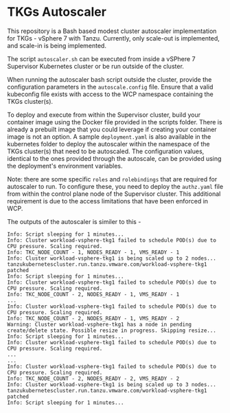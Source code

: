 # TKGs Autoscaler

This repository is a Bash based modest cluster autoscaler implementation for TKGs - vSphere 7 with Tanzu. Currently, only scale-out is implemented, and scale-in is being implemented. 

The script `autoscaler.sh` can be executed from inside a vSPhere 7 Supervisor Kubernetes cluster or be run outside of the cluster. 

When running the autoscaler bash script outside the cluster, provide the configuration parameters in the `autoscale.config` file. Ensure that a valid kubeconfig file exists with access to the WCP namespace containing the TKGs cluster(s).

To deploy and execute from within the Supervisor cluster, build your container image using the Docker file provided in the scripts folder. There is already a prebuilt image that you could leverage if creating your container image is not an option.  A sample `deployment.yaml` is also available in the kubernetes folder to deploy the autoscaler within the namespace of the TKGs cluster(s) that need to be autoscaled. The configuration values, identical to the ones provided through the autoscale, can be provided using the deployment's environment variables. 

Note: there are some specific `roles` and `rolebindings` that are required for autoscaler to run. To configure these, you need to deploy the `authz.yaml` file from within the control plane node of the Supervisor cluster. This additional requirement is due to the access limitations that have been enforced in WCP. 

The outputs of the autoscaler is similer to this - 


```
Info: Script sleeping for 1 minutes...
Info: Cluster workload-vsphere-tkg1 failed to schedule POD(s) due to CPU pressure. Scaling required.
Info: TKC_NODE_COUNT - 1, NODES_READY - 1, VMS_READY - 1
Info: Cluster workload-vsphere-tkg1 is being scaled up to 2 nodes...
tanzukubernetescluster.run.tanzu.vmware.com/workload-vsphere-tkg1 patched
Info: Script sleeping for 1 minutes...
Info: Cluster workload-vsphere-tkg1 failed to schedule POD(s) due to CPU pressure. Scaling required.
Info: TKC_NODE_COUNT - 2, NODES_READY - 1, VMS_READY - 1
...
Info: Cluster workload-vsphere-tkg1 failed to schedule POD(s) due to CPU pressure. Scaling required.
Info: TKC_NODE_COUNT - 2, NODES_READY - 1, VMS_READY - 2
Warning: Cluster workload-vsphere-tkg1 has a node in pending create/delete state. Possible resize in progress. Skipping resize...
Info: Script sleeping for 1 minutes...
Info: Cluster workload-vsphere-tkg1 failed to schedule POD(s) due to CPU pressure. Scaling required.
...
...
Info: Cluster workload-vsphere-tkg1 failed to schedule POD(s) due to CPU pressure. Scaling required.
Info: TKC_NODE_COUNT - 2, NODES_READY - 2, VMS_READY - 2
Info: Cluster workload-vsphere-tkg1 is being scaled up to 3 nodes...
tanzukubernetescluster.run.tanzu.vmware.com/workload-vsphere-tkg1 patched
Info: Script sleeping for 1 minutes...
```
